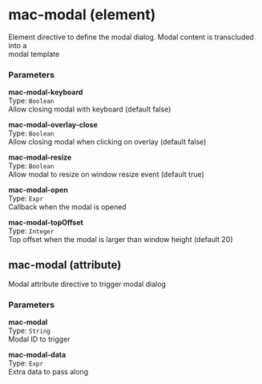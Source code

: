 
mac-modal (element)
===
Element directive to define the modal dialog. Modal content is transcluded into a  
modal template  
  
### Parameters
**mac-modal-keyboard**  
Type: `Boolean`  
Allow closing modal with keyboard (default false)  
  
**mac-modal-overlay-close**  
Type: `Boolean`  
Allow closing modal when clicking on overlay (default false)  
  
**mac-modal-resize**  
Type: `Boolean`  
Allow modal to resize on window resize event (default true)  
  
**mac-modal-open**  
Type: `Expr`  
Callback when the modal is opened  
  
**mac-modal-topOffset**  
Type: `Integer`  
Top offset when the modal is larger than window height (default 20)  
  


mac-modal (attribute)
---

Modal attribute directive to trigger modal dialog  
  
### Parameters
**mac-modal**  
Type: `String`  
Modal ID to trigger  
  
**mac-modal-data**  
Type: `Expr`  
Extra data to pass along  
  

